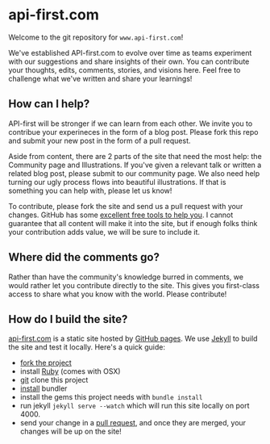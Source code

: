 # api-first.com

Welcome to the git repository for `www.api-first.com`!

We've established API-first.com to evolve over time as teams experiment with our suggestions and share insights of their own.  You can contribute your thoughts, edits, comments, stories, and visions here. Feel free to challenge what we've written and share your learnings! 

## How can I help?

API-first will be stronger if we can learn from each other.  We invite you to contribue your experineces in the form of a blog post.  Please fork this repo and submit your new post in the form of a pull request.

Aside from content, there are 2 parts of the site that need the most help: the Community page and Illustrations.  If you've given a relevant talk or written a related blog post, please submit to our community page.  We also need help turning our ugly process flows into beautiful illustrations.  If that is something you can help with, please let us know!

To contribute, please fork the site and send us a pull request with your changes.  GitHub has some [excellent free tools to help you](https://help.github.com/articles/using-pull-requests).  I cannot guarantee that all content will make it into the site, but if enough folks think your contribution adds value, we will be sure to include it.  

## Where did the comments go?

Rather than have the community's knowledge burred in comments, we would rather let you contribute directly to the site.  This gives you first-class access to share what you know with the world.  Please contribute!

## How do I build the site?

[api-first.com](http://api-first.com) is a static site hosted by [GitHub pages](http://pages.github.com/).  We use [Jekyll](http://jekyllrb.com/) to build the site and test it locally.  Here's a quick guide:

- [fork the project](https://help.github.com/articles/fork-a-repo/)
- install [Ruby](http://www.ruby-lang.org/) (comes with OSX)
- [git](http://git-scm.com/) clone this project
- [install](http://gembundler.com/) bundler
- install the gems this project needs with `bundle install`
- run jekyll `jekyll serve --watch` which will run this site locally on port 4000.
- send your change in a [pull request](https://help.github.com/articles/using-pull-requests/), and once they are merged, your changes will be up on the site!
